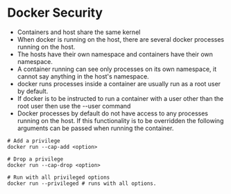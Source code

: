 # Docker Security

* Containers and host share the same kernel
* When docker is running on the host, there are several docker processes running on the host.
* The hosts have their own namespace and containers have their own namespace.
* A container running can see only processes on its own namespace, it cannot say anything in the host's namespace.
* docker runs processes inside a container are usually run as a root user by default.
* If docker is to be instructed to run a container with a user other than the root user then use the --user command
* Docker processes by default do not have access to any processes running on the host. If this functionality is to be overridden
  the following arguments can be passed when running the container.



```shell
# Add a privilege
docker run --cap-add <option>

# Drop a privilege
docker run --cap-drop <option>

# Run with all privileged options
docker run --privileged # runs with all options.
```
